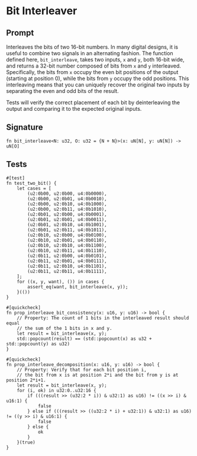 # Bit Interleaver

## Prompt

Interleaves the bits of two 16-bit numbers. In many digital designs, it is useful to combine two signals in an alternating fashion. The function defined here, `bit_interleave`, takes two inputs, `x` and `y`, both 16-bit wide, and returns a 32-bit number composed of bits from `x` and `y` interleaved. Specifically, the bits from `x` occupy the even bit positions of the output (starting at position 0), while the bits from `y` occupy the odd positions. This interleaving means that you can uniquely recover the original two inputs by separating the even and odd bits of the result.

Tests will verify the correct placement of each bit by deinterleaving the output and comparing it to the expected original inputs.

## Signature

```dslx-snippet
fn bit_interleave<N: u32, O: u32 = {N + N}>(x: uN[N], y: uN[N]) -> uN[O]
```

## Tests

```dslx-snippet
#[test]
fn test_two_bit() {
    let cases = [
        (u2:0b00, u2:0b00, u4:0b0000),
        (u2:0b00, u2:0b01, u4:0b0010),
        (u2:0b00, u2:0b10, u4:0b1000),
        (u2:0b00, u2:0b11, u4:0b1010),
        (u2:0b01, u2:0b00, u4:0b0001),
        (u2:0b01, u2:0b01, u4:0b0011),
        (u2:0b01, u2:0b10, u4:0b1001),
        (u2:0b01, u2:0b11, u4:0b1011),
        (u2:0b10, u2:0b00, u4:0b0100),
        (u2:0b10, u2:0b01, u4:0b0110),
        (u2:0b10, u2:0b10, u4:0b1100),
        (u2:0b10, u2:0b11, u4:0b1110),
        (u2:0b11, u2:0b00, u4:0b0101),
        (u2:0b11, u2:0b01, u4:0b0111),
        (u2:0b11, u2:0b10, u4:0b1101),
        (u2:0b11, u2:0b11, u4:0b1111),
    ];
    for ((x, y, want), ()) in cases {
        assert_eq(want, bit_interleave(x, y));
    }(())
}

#[quickcheck]
fn prop_interleave_bit_consistency(x: u16, y: u16) -> bool {
    // Property: The count of 1 bits in the interleaved result should equal
    // the sum of the 1 bits in x and y.
    let result = bit_interleave(x, y);
    std::popcount(result) == (std::popcount(x) as u32 + std::popcount(y) as u32)
}

#[quickcheck]
fn prop_interleave_decomposition(x: u16, y: u16) -> bool {
    // Property: Verify that for each bit position i,
    // the bit from x is at position 2*i and the bit from y is at position 2*i+1.
    let result = bit_interleave(x, y);
    for (i, ok) in u32:0..u32:16 {
        if (((result >> (u32:2 * i)) & u32:1) as u16) != ((x >> i) & u16:1) {
            false
        } else if (((result >> ((u32:2 * i) + u32:1)) & u32:1) as u16) != ((y >> i) & u16:1) {
            false
        } else {
            ok
        }
    }(true)
}
```
